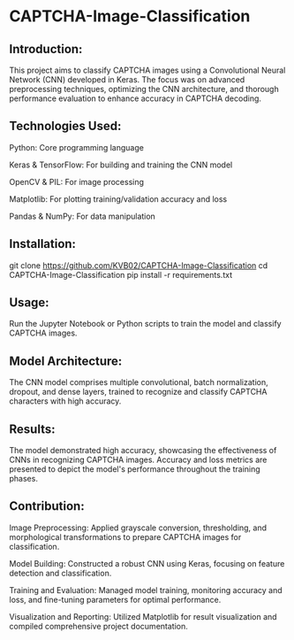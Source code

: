 # CAPTCHA-Image-Classification
## Introduction:
This project aims to classify CAPTCHA images using a Convolutional Neural Network (CNN) developed in Keras. The focus was on advanced preprocessing techniques, optimizing the CNN architecture, and thorough performance evaluation to enhance accuracy in CAPTCHA decoding.

## Technologies Used:

Python: Core programming language

Keras & TensorFlow: For building and training the CNN model

OpenCV & PIL: For image processing

Matplotlib: For plotting training/validation accuracy and loss

Pandas & NumPy: For data manipulation


## Installation:

git clone https://github.com/KVB02/CAPTCHA-Image-Classification
cd CAPTCHA-Image-Classification
pip install -r requirements.txt

## Usage:
Run the Jupyter Notebook or Python scripts to train the model and classify CAPTCHA images.

## Model Architecture:
The CNN model comprises multiple convolutional, batch normalization, dropout, and dense layers, trained to recognize and classify CAPTCHA characters with high accuracy.

## Results:
The model demonstrated high accuracy, showcasing the effectiveness of CNNs in recognizing CAPTCHA images. Accuracy and loss metrics are presented to depict the model's performance throughout the training phases.

## Contribution:

Image Preprocessing: Applied grayscale conversion, thresholding, and morphological transformations to prepare CAPTCHA images for classification.

Model Building: Constructed a robust CNN using Keras, focusing on feature detection and classification.

Training and Evaluation: Managed model training, monitoring accuracy and loss, and fine-tuning parameters for optimal performance.

Visualization and Reporting: Utilized Matplotlib for result visualization and compiled comprehensive project documentation.
